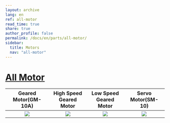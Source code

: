 ```yaml
---
layout: archive
lang: en
ref: all-motor
read_time: true
share: true
author_profile: false
permalink: /docs/en/parts/all-motor/
sidebar:
  title: Motors
  nav: "all-motor"
---
```


# [All Motor](#all-motor)
|                               Geared Motor(GM-10A)                                |                                            High Speed Geared Motor                                             |                                             Low Speed Geared Motor                                             |                                      Servo Motor(SM-10)                                      |
|:---------------------------------------------------------------------------------:|:--------------------------------------------------------------------------------------------------------------:|:--------------------------------------------------------------------------------------------------------------:|:--------------------------------------------------------------------------------------------:|
| [![](/assets/images/parts/motor/gm-10_product.jpg)](/docs/en/parts/motor/gm-10a/) | [![](/assets/images/parts/motor/h_speed_geared_motor_product.png)](/docs/en/parts/motor/h_speed_geared_motor/) | [![](/assets/images/parts/motor/l_speed_geared_motor_product.jpg)](/docs/en/parts/motor/l_speed_geared_motor/) | [![](/assets/images/parts/motor/servo_motor_product.jpg)](/docs/en/parts/motor/servo_motor/) |
